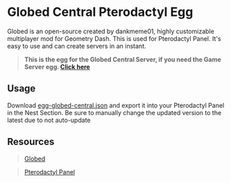 # Globed Central Pterodactyl Egg
Globed is an open-source created by dankmeme01, highly customizable multiplayer mod for Geometry Dash. This is used for Pterodactyl Panel.
It's easy to use and can create servers in an instant.

> **This is the egg for the Globed Central Server, if you need the Game Server egg. [Click here](https://github.com/DumbCaveSpider/globed-game-egg)**

## Usage
Download [egg-globed-central.json](https://github.com/DumbCaveSpider/globed-central-egg/blob/main/egg-globed-central.json) and export it into your Pterodactyl Panel in the Nest Section.
Be sure to manually change the updated version to the latest due to not auto-update

## Resources
> [Globed](https://github.com/dankmeme01/globed2)

> [Pterodactyl Panel](https://pterodactyl.io/)
